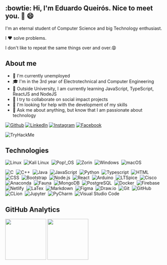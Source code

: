 <!-- About me -->
## :bowtie: Hi, I'm Eduardo Queirós. Nice to meet you. 👋 :smile:

I'm an eternal student of Computer Science and big Technology enthusiast.

I ❤️ solve problems. 

I don't like to repeat the same things over and over.😧

<!--
## :books: Learning 

![nodejs](https://img.shields.io/badge/-Node.js-339933?logo=Node.js&logoColor=white&style=for-the-badge)
![react](https://img.shields.io/badge/-React-44dafb?logo=React&logoColor=white&style=for-the-badge)
![reactnative](https://img.shields.io/badge/-React%20Native-44dafb?logo=React&logoColor=white&style=for-the-badge)
--> 

## About me

- 🔭 I'm currently unemployed
- 🎓 I'm in the 3rd year of Electrotechnical and Computer Engineering
- 🌱 Outside University, I am currently learning JavaScript, TypeScript, ReactJS and NodeJS
- 👐 I try to collaborate on social impact projects
- 🤔 I'm looking for help with the development of my skills
- 💬 Ask me about anything, but know that I am passionate about technology

[![Github](https://img.shields.io/badge/-Github-000?logo=Github&logoColor=white)](https://github.com/code36u4r60)
[![LinkedIn](https://img.shields.io/badge/-LinkedIn-blue?logo=Linkedin&logoColor=white)](https://www.linkedin.com/in/eduardoqueiros/)
[![Instagram](https://img.shields.io/badge/-Instagram-C13584?labelColor=C13584&logo=instagram&logoColor=white)](https://www.instagram.com/code36u4r60/)
[![Facebook](https://img.shields.io/badge/-Facebook-blue?logo=Facebook&logoColor=white)](https://www.facebook.com/code36u4r60/)

<div align="left">
<img  src="https://tryhackme-badges.s3.amazonaws.com/code36u4r60.png?1" alt="TryHackMe">
</div>

## Technologies

![Linux](https://img.shields.io/badge/-Linux-05122A?style=for-the-badge&color=282a36&logo=Linux)&nbsp;
![Kali Linux](https://img.shields.io/badge/-Kali%20Linux-05122A?style=for-the-badge&color=282a36&logo=Kalilinux)&nbsp;
![Pop!_OS](https://img.shields.io/badge/-Pop!_OS-05122A?style=for-the-badge&color=282a36&logo=Pop!_OS)&nbsp;
![Zorin](https://img.shields.io/badge/-Zorin-05122A?style=for-the-badge&color=282a36&logo=Zorin)&nbsp;
![Windows](https://img.shields.io/badge/-Windows-05122A?style=for-the-badge&color=282a36&logo=Windows)&nbsp;
![macOS](https://img.shields.io/badge/-mac%20OS-05122A?style=for-the-badge&color=282a36&logo=macOS)&nbsp;

![C](https://img.shields.io/badge/-%20-05122A?style=for-the-badge&color=282a36&logo=C)&nbsp;
![C++](https://img.shields.io/badge/-C++-05122A?style=for-the-badge&color=282a36&logo=Cplusplus)&nbsp;
![Java](https://img.shields.io/badge/-Java-05122A?style=for-the-badge&color=282a36&logo=Java)&nbsp;
![JavaScript](https://img.shields.io/badge/-JavaScript-05122A?style=for-the-badge&color=282a36&logo=javascript)&nbsp;
![Python](https://img.shields.io/badge/-Python-05122A?style=for-the-badge&color=282a36&logo=Python)&nbsp;
![Typescript](https://img.shields.io/badge/-Typescript-05122A?style=for-the-badge&color=282a36&logo=typescript)&nbsp;
![HTML](https://img.shields.io/badge/-HTML-05122A?style=for-the-badge&color=282a36&logo=HTML5)&nbsp;
![CSS](https://img.shields.io/badge/-CSS-05122A?style=for-the-badge&logo=CSS3&color=282a36&logoColor=1572B6)&nbsp;
![Bootstrap](https://img.shields.io/badge/-Bootstrap-05122A?style=for-the-badge&color=282a36&logo=Bootstrap)&nbsp;
![Node.js](https://img.shields.io/badge/-Node.js-05122A?style=for-the-badge&color=282a36&logo=Node.js)&nbsp;
![React](https://img.shields.io/badge/-React-05122A?style=for-the-badge&color=282a36&logo=react)&nbsp;
![Arduino](https://img.shields.io/badge/-Arduino-05122A?style=for-the-badge&color=282a36&logo=Arduino)&nbsp;
![LTSpice](https://img.shields.io/badge/-LTSpice-05122A?style=for-the-badge&color=282a36&logo=LTSpice)&nbsp;
![Cisco](https://img.shields.io/badge/-Cisco-05122A?style=for-the-badge&color=282a36&logo=Cisco)&nbsp;
![Anaconda](https://img.shields.io/badge/-Anaconda-05122A?style=for-the-badge&color=282a36&logo=Anaconda)&nbsp;
![Fauna](https://img.shields.io/badge/-Fauna-05122A?style=for-the-badge&logo=Fauna&color=282a36&logoColor=1572B6)&nbsp;
![MongoDB](https://img.shields.io/badge/-MongoDB-05122A?style=for-the-badge&color=282a36&logo=MongoDB)&nbsp;
![PostgreSQL](https://img.shields.io/badge/-PostgreSQL-05122A?style=for-the-badge&color=282a36&logo=PostgreSQL)&nbsp;
![Docker](https://img.shields.io/badge/-Docker-05122A?style=for-the-badge&logo=Docker&color=282a36&logoColor=1572B6)&nbsp;
![Firebase](https://img.shields.io/badge/-Firebase-05122A?style=for-the-badge&logo=Firebase&color=282a36&logoColor=1572B6)&nbsp;
![Netlify](https://img.shields.io/badge/-Netlify-05122A?style=for-the-badge&color=282a36&logo=Netlify)&nbsp;
![LaTex](https://img.shields.io/badge/-LaTex-05122A?style=for-the-badge&color=282a36&logo=LaTex)&nbsp;
![Markdown](https://img.shields.io/badge/-Markdown-05122A?style=for-the-badge&color=282a36&logo=Markdown)&nbsp;
![Figma](https://img.shields.io/badge/-Figma-05122A?style=for-the-badge&color=282a36&logo=Figma)&nbsp;
![Draw.io](https://img.shields.io/badge/-draw.io-05122A?style=for-the-badge&color=282a36&logo=draw.io)&nbsp;
![Git](https://img.shields.io/badge/-Git-05122A?style=for-the-badge&color=282a36&logo=git)&nbsp;
![GitHub](https://img.shields.io/badge/-GitHub-05122A?style=for-the-badge&color=282a36&logo=github)&nbsp;
![CLion](https://img.shields.io/badge/-CLion-05122A?style=for-the-badge&color=282a36&logo=CLion)&nbsp;
![Jupyter](https://img.shields.io/badge/-Jupyter-05122A?style=for-the-badge&color=282a36&logo=Jupyter)&nbsp;
![PyCharm](https://img.shields.io/badge/-PyCharm-05122A?style=for-the-badge&color=282a36&logo=PyCharm)&nbsp;
![Visual Studio Code](https://img.shields.io/badge/-Visual%20Studio%20Code-05122A?style=for-the-badge&color=282a36&logo=visual-studio-code&logoColor=007ACC)&nbsp;

<!--Create React App-->
<!--C Sharp-->
<!--Chakra UI-->
<!--Chart.js-->
<!--D3.js-->
<!--Flask-->
<!--NestJS-->
<!--Next.js-->
<!--Redis-->
<!--Redux-->

## GitHub Analytics

<div align="left">
    <img align="center" src="https://github-readme-stats.vercel.app/api?username=code36u4r60&count_private=true&show_icons=true&hide_title=true&theme=calm" height="130px"/>
    <img align="top" src="https://github-readme-stats.vercel.app/api/top-langs/?username=code36u4r60&layout=compact&hide_title=true&theme=calm" height="130px"/>
</div>
